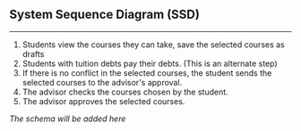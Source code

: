 ## System Sequence Diagram (SSD)
---------------------
1. Students view the courses they can take, save the selected courses as drafts
2. Students with tuition debts pay their debts. (This is an alternate step)
3. If there is no conflict in the selected courses, the student sends the selected courses to the advisor's approval.
4. The advisor checks the courses chosen by the student.
5. The advisor approves the selected courses.

*The schema will be added here*
